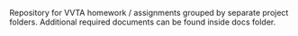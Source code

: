 Repository for VVTA homework / assignments grouped by separate project folders.
Additional required documents can be found inside docs folder.